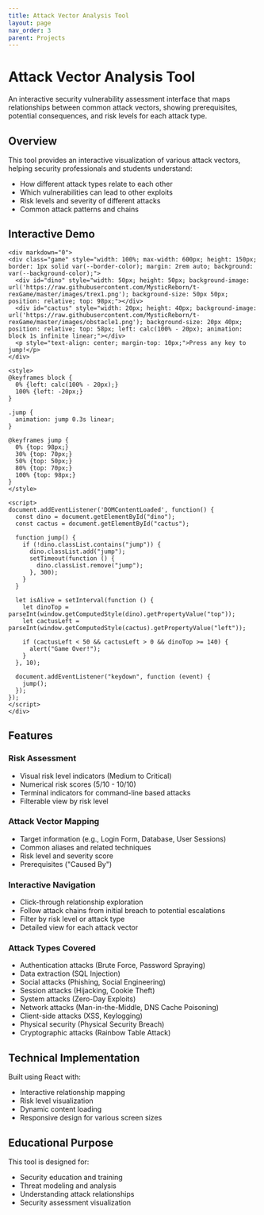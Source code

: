 ```yaml
---
title: Attack Vector Analysis Tool
layout: page
nav_order: 3
parent: Projects
---
```

# Attack Vector Analysis Tool

An interactive security vulnerability assessment interface that maps relationships between common attack vectors, showing prerequisites, potential consequences, and risk levels for each attack type.

## Overview

This tool provides an interactive visualization of various attack vectors, helping security professionals and students understand:
- How different attack types relate to each other
- Which vulnerabilities can lead to other exploits
- Risk levels and severity of different attacks
- Common attack patterns and chains

## Interactive Demo
```
<div markdown="0">
<div class="game" style="width: 100%; max-width: 600px; height: 150px; border: 1px solid var(--border-color); margin: 2rem auto; background: var(--background-color);">
  <div id="dino" style="width: 50px; height: 50px; background-image: url('https://raw.githubusercontent.com/MysticReborn/t-rexGame/master/images/trex1.png'); background-size: 50px 50px; position: relative; top: 98px;"></div>
  <div id="cactus" style="width: 20px; height: 40px; background-image: url('https://raw.githubusercontent.com/MysticReborn/t-rexGame/master/images/obstacle1.png'); background-size: 20px 40px; position: relative; top: 58px; left: calc(100% - 20px); animation: block 1s infinite linear;"></div>
  <p style="text-align: center; margin-top: 10px;">Press any key to jump!</p>
</div>

<style>
@keyframes block {
  0% {left: calc(100% - 20px);}
  100% {left: -20px;}
}

.jump {
  animation: jump 0.3s linear;
}

@keyframes jump {
  0% {top: 98px;}
  30% {top: 70px;}
  50% {top: 50px;}
  80% {top: 70px;}
  100% {top: 98px;}
}
</style>

<script>
document.addEventListener('DOMContentLoaded', function() {
  const dino = document.getElementById("dino");
  const cactus = document.getElementById("cactus");

  function jump() {
    if (!dino.classList.contains("jump")) {
      dino.classList.add("jump");
      setTimeout(function () {
        dino.classList.remove("jump");
      }, 300);
    }
  }

  let isAlive = setInterval(function () {
    let dinoTop = parseInt(window.getComputedStyle(dino).getPropertyValue("top"));
    let cactusLeft = parseInt(window.getComputedStyle(cactus).getPropertyValue("left"));
    
    if (cactusLeft < 50 && cactusLeft > 0 && dinoTop >= 140) {
      alert("Game Over!");
    }
  }, 10);

  document.addEventListener("keydown", function (event) {
    jump();
  });
});
</script>
</div>
```
## Features

### Risk Assessment
- Visual risk level indicators (Medium to Critical)
- Numerical risk scores (5/10 - 10/10)
- Terminal indicators for command-line based attacks
- Filterable view by risk level

### Attack Vector Mapping
- Target information (e.g., Login Form, Database, User Sessions)
- Common aliases and related techniques
- Risk level and severity score
- Prerequisites ("Caused By")

### Interactive Navigation


- Click-through relationship exploration
- Follow attack chains from initial breach to potential escalations
- Filter by risk level or attack type
- Detailed view for each attack vector

### Attack Types Covered


- Authentication attacks (Brute Force, Password Spraying)
- Data extraction (SQL Injection)
- Social attacks (Phishing, Social Engineering)
- Session attacks (Hijacking, Cookie Theft)
- System attacks (Zero-Day Exploits)
- Network attacks (Man-in-the-Middle, DNS Cache Poisoning)
- Client-side attacks (XSS, Keylogging)
- Physical security (Physical Security Breach)
- Cryptographic attacks (Rainbow Table Attack)

## Technical Implementation

Built using React with:

- Interactive relationship mapping
- Risk level visualization
- Dynamic content loading
- Responsive design for various screen sizes

## Educational Purpose

This tool is designed for:

- Security education and training
- Threat modeling and analysis
- Understanding attack relationships
- Security assessment visualization
